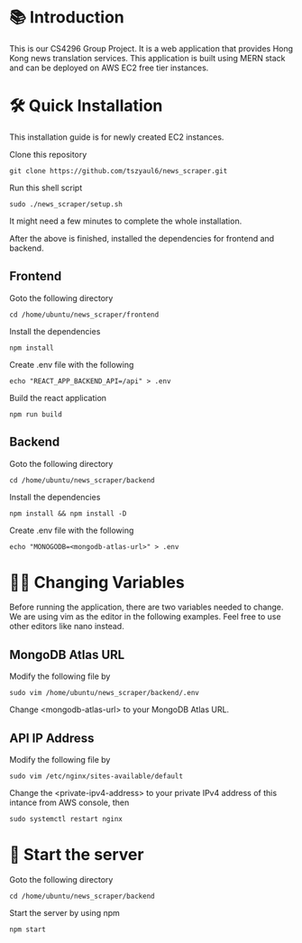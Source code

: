 # 📚 Introduction

This is our CS4296 Group Project. It is a web application that provides Hong Kong news translation services. This application is built using MERN stack and can be deployed on AWS EC2 free tier instances.

# 🛠 Quick Installation

This installation guide is for newly created EC2 instances.

Clone this repository

```
git clone https://github.com/tszyaul6/news_scraper.git
```

Run this shell script

```
sudo ./news_scraper/setup.sh
```

It might need a few minutes to complete the whole installation.

After the above is finished, installed the dependencies for frontend and backend.

## Frontend

Goto the following directory

```
cd /home/ubuntu/news_scraper/frontend
```

Install the dependencies

```
npm install
```

Create .env file with the following

```
echo "REACT_APP_BACKEND_API=/api" > .env
```

Build the react application

```
npm run build
```

## Backend

Goto the following directory

```
cd /home/ubuntu/news_scraper/backend
```

Install the dependencies

```
npm install && npm install -D
```

Create .env file with the following

```
echo "MONOGODB=<mongodb-atlas-url>" > .env
```

# ✍🏻 Changing Variables

Before running the application, there are two variables needed to change.
We are using vim as the editor in the following examples.
Feel free to use other editors like nano instead.

## MongoDB Atlas URL

Modify the following file by

```
sudo vim /home/ubuntu/news_scraper/backend/.env
```

Change \<mongodb-atlas-url\> to your MongoDB Atlas URL.

## API IP Address

Modify the following file by

```
sudo vim /etc/nginx/sites-available/default
```

Change the \<private-ipv4-address\> to your private IPv4 address of this intance from AWS console, then

```
sudo systemctl restart nginx
```

# 🌈 Start the server

Goto the following directory

```
cd /home/ubuntu/news_scraper/backend
```

Start the server by using npm

```
npm start
```
